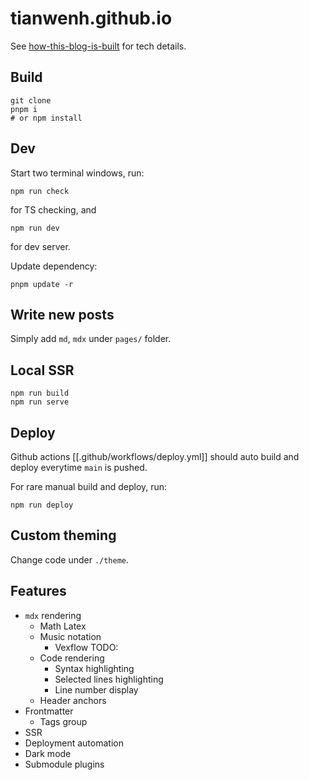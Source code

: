 # tianwenh.github.io

See [how-this-blog-is-built](https://tianwenh.github.io/how-this-blog-is-built) for tech details.

## Build

```
git clone
pnpm i
# or npm install
```

## Dev

Start two terminal windows, run:

```
npm run check
```

for TS checking,
and

```
npm run dev
```

for dev server.

Update dependency:

```
pnpm update -r
```

## Write new posts

Simply add `md`, `mdx` under `pages/` folder.

## Local SSR

```
npm run build
npm run serve
```

## Deploy

Github actions [[.github/workflows/deploy.yml]] should auto build and deploy everytime `main` is pushed.

For rare manual build and deploy, run:

```
npm run deploy
```

## Custom theming

Change code under `./theme`.

## Features

- `mdx` rendering
  - Math Latex
  - Music notation
    - Vexflow TODO:
  - Code rendering
    - Syntax highlighting
    - Selected lines highlighting
    - Line number display
  - Header anchors
- Frontmatter
  - Tags group
- SSR
- Deployment automation
- Dark mode
- Submodule plugins
